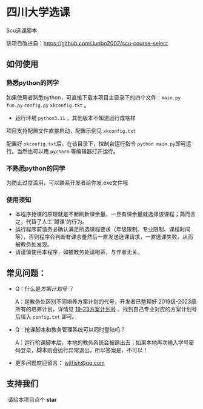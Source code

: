 # 四川大学选课
Scu选课脚本

该项目改进自：https://github.com/Junbo2002/scu-course-select

## 如何使用

### 熟悉python的同学

如果使用者熟悉python，可直接下载本项目主目录下的四个文件：`main.py` `fun.py` `config.py` `xkconfig.txt` 。
- 运行环境 `python3.11` ，其他版本不知道运行成啥样

项目支持配置文件直接启动，配置示例见 `xkconfig.txt`

配置好 `xkconfig.txt`后，在该目录下，控制台运行指令 `python main.py`即可运行。当然也可以用 `pycharm` 等编辑器打开运行。

### 不熟悉python的同学

为防止过度滥用，可以联系开发者给你发.exe文件哦

### 使用须知

- 本程序抢课的原理就是不断刷新课余量，一旦有课余量就选择该课程；简而言之，代替了人工'蹲课'的行为。
- 运行程序前请务必确认满足所选课程要求（年级限制、专业限制、课程时间等），否则程序会判断有课余量然后一直发送选课请求，一直选课失败，从而被教务处发现。
- 请谨慎使用本程序，如被教务处请喝茶，与作者无关。

## 常见问题：

- Q：什么是*方案计划号* ？

  A：是教务处区别不同培养方案计划的代号，开发者已整理好 2019级-2023级 所有的培养计划，详情见 [19-23方案计划号](https://kdocs.cn/l/cnVkzaJklCO7) 。找到自己专业对应的方案计划号后填入 `config.txt` 即可。
  

- Q：抢课脚本和教务管理系统可以同时登陆吗？

  A：运行抢课脚本后，本地的教务系统会被踢出去；如果本地再次输入学号密码登录，脚本则会运行异常退出。所以答案是，不可以！



- 更多问题欢迎留言： wjlfish@qq.com



## 支持我们

​	请给本项目点个 **star**


